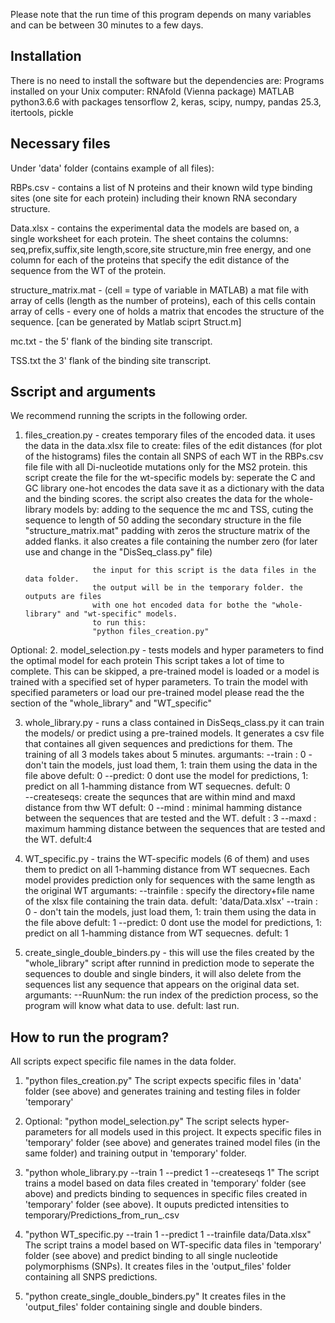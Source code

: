 Please note that the run time of this program depends on many variables 
and can be between 30 minutes to a few days.

Installation
------------
There is no need to install the software but the dependencies are:
Programs installed on your Unix computer:
        RNAfold (Vienna package)
        MATLAB
	python3.6.6 with packages 
		tensorflow 2, keras, scipy, numpy, pandas 25.3, itertools, pickle

Necessary files
---------------
Under 'data' folder (contains example of all files):

RBPs.csv -
	contains a list of N proteins and their known wild type binding sites
	(one site for each protein) including their known RNA secondary structure.

Data.xlsx - 
	contains the experimental data the models are based on,
	a single worksheet for each protein. The sheet contains the columns:
		seq,prefix,suffix,site length,score,site structure,min free energy,
		and one column for each of the proteins that specify the edit distance
		of the sequence from the WT of the protein. 

structure_matrix.mat -
	(cell = type of variable in MATLAB)
	a mat file with array of cells (length as the number of proteins),
	each of this cells contain array of cells - every one of holds 
	a matrix that encodes the structure of the sequence.
	[can be generated by Matlab sciprt Struct.m]

mc.txt  -
	the 5' flank of the binding site transcript.

TSS.txt
	the 3' flank of the binding site transcript.


Sscript and arguments
---------------------
We recommend running the scripts in the following order.

1. files_creation.py - creates temporary files of the encoded data.
					  it uses the data in the data.xlsx file to create:
					  files of the edit distances (for plot of the histograms)
					  files the contain all SNPS of each WT in the RBPs.csv file
					  file with all Di-nucleotide mutations only for the MS2 protein.
					  this script create the file for the wt-specific models by:
							seperate the C and GC library
							one-hot encodes the data
							save it as a dictionary with the data and the binding scores.
					  the script also creates the data for the whole-library models by:
							adding to the sequence the mc and TSS, 
							cuting the sequence to length of 50
							adding the secondary structure in the file "structure_matrix.mat"
							padding with zeros the structure matrix of the added flanks.
					  it also creates a file containing the number zero (for later use and change
					  in the "DisSeq_class.py" file)

					  the input for this script is the data files in the data folder.
					  the output will be in the temporary folder. the outputs are files
					  with one hot encoded data for bothe the "whole-library" and "wt-specific" models.
					  to run this:
					  "python files_creation.py"
					  

Optional: 
2. model_selection.py - tests models and hyper parameters to find the optimal model for each protein
			This script takes a lot of time to complete.
			This can be skipped, a pre-trained model is loaded or a model is trained with a specified set of
			hyper parameters.
			To train the model with specified parameters or load our pre-trained model please read the
			the section of the "whole_library" and "WT_specific"

						
3. whole_library.py - runs a class contained in DisSeqs_class.py
					it can train the models/ or predict using a pre-trained models.
                    It generates a csv file that containes all given sequences and predictions for them.
                    The training of all 3 models takes about 5 minutes.
					argumants:
					--train : 0 - don't tain the models, just load them, 1: train them using the
								   data in the file above
								   defult: 0
					--predict: 0 dont use the model for predictions, 1: predict on all 1-hamming
								  distance from WT sequecnes. 
								  defult: 0				
					--createseqs: create the sequnces that are within mind and maxd distance from thw WT
								  defult: 0
					--mind : 	   minimal hamming distance between the sequences that are tested and the WT.
									defult : 3
					--maxd : 	   maximum hamming distance between the sequences that are tested and the WT.
									defult:4

4. WT_specific.py - trains the WT-specific models (6 of them) and uses them to predict on all 1-hamming
						distance from WT sequecnes. 
						Each model provides prediction only for sequences with the same length as the
						original WT
						argumants:
						--trainfile : specify the directory+file name of the xlsx file containing the 
									  train data. 
									  defult: 'data/Data.xlsx'
						--train : 0 - don't tain the models, just load them, 1: train them using the
									   data in the file above
									   defult: 1
						--predict: 0 dont use the model for predictions, 1: predict on all 1-hamming
									  distance from WT sequecnes. 
									  defult: 1
					
5. create_single_double_binders.py - this will use the files created by the "whole_library" script after
									 runnind in prediction mode to seperate the sequences to double and 
									 single binders, it will also delete from the sequences list any
									 sequence that appears on the original data set.
									 argumants:
									 --RuunNum: the run index of the prediction process, so the program 
												will know what data to use.
												defult: last run.


How to run the program?
-----------------------
All scripts expect specific file names in the data folder.

1. "python files_creation.py"
   The script expects specific files in 'data' folder (see above)
   and generates training and testing files in folder 'temporary'

2. Optional:
	"python model_selection.py"
	The script selects hyper-parameters for all models used in this project.
	It expects specific files in 'temporary' folder (see above)
	and generates trained model files (in the same folder) and training output in 'temporary' folder.
	
3. "python whole_library.py --train 1 --predict 1 --createseqs 1"
   The script trains a model based on data files created in 'temporary' folder (see above)
   and predicts binding to sequences in specific files created in 'temporary' folder (see above).
   It ouputs predicted intensities to temporary/Predictions_from_run_<num>.csv

4. "python WT_specific.py --train 1 --predict 1 --trainfile data/Data.xlsx"
   The script trains a model based on WT-specific data files in 'temporary' folder (see above)
   and predict binding to all single nucleotide polymorphisms (SNPs).
   It creates files in the 'output_files' folder containing all SNPS predictions.

5. "python create_single_double_binders.py"
   It creates files in the 'output_files' folder containing single and double binders.
